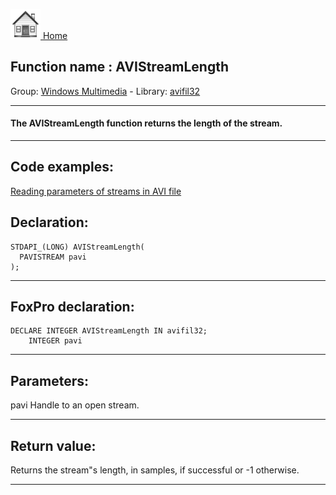 [<img src="../../images/home.png"> Home ](https://github.com/VFPX/Win32API)  

## Function name : AVIStreamLength
Group: [Windows Multimedia](../../functions_group.md#Windows_Multimedia)  -  Library: [avifil32](../../../libraries.md#avifil32)  
***  


#### The AVIStreamLength function returns the length of the stream.
***  


## Code examples:
[Reading parameters of streams in AVI file](../../samples/sample_429.md)  

## Declaration:
```foxpro  
STDAPI_(LONG) AVIStreamLength(
  PAVISTREAM pavi
);  
```  
***  


## FoxPro declaration:
```foxpro  
DECLARE INTEGER AVIStreamLength IN avifil32;
	INTEGER pavi  
```  
***  


## Parameters:
pavi
Handle to an open stream.
  
***  


## Return value:
Returns the stream"s length, in samples, if successful or -1 otherwise.  
***  

